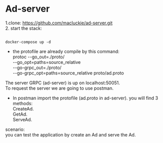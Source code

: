 # Ad-server
1.clone:
https://github.com/macluckie/ad-server.git  
2. start the stack: 

```console

docker-compose up -d

```
- the protofile are already compile by this command:   
protoc --go_out=./proto/  
 --go_opt=paths=source_relative  
 --go-grpc_out=./proto/   
--go-grpc_opt=paths=source_relative proto/ad.proto   


The server GRPC (ad-server) is up on  localhost:50051.  
To request the server we are going to use postman.  
- In postman import the protofile (ad.proto in ad-server). 
you will find 3 methods:   
CreateAd.  
GetAd.  
ServeAd.   

scenario:  
you can test the application by create an Ad and serve the Ad.   
